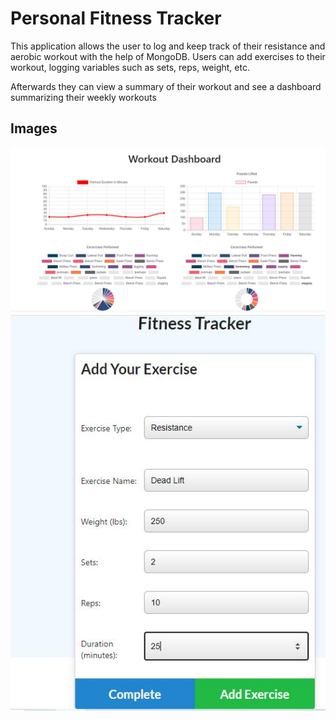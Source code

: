 # Personal Fitness Tracker
This application allows the user to log and keep track of their resistance and aerobic workout with the help of MongoDB. Users can add exercises to their workout, logging variables such as sets, reps, weight, etc. 

Afterwards they can view a summary of their workout and see a dashboard summarizing their weekly workouts

## Images
![Alt text](/Assets/pic1.JPG?raw=true "Dashboard")
![Alt text](/Assets/pic2.JPG?raw=true "User interface")